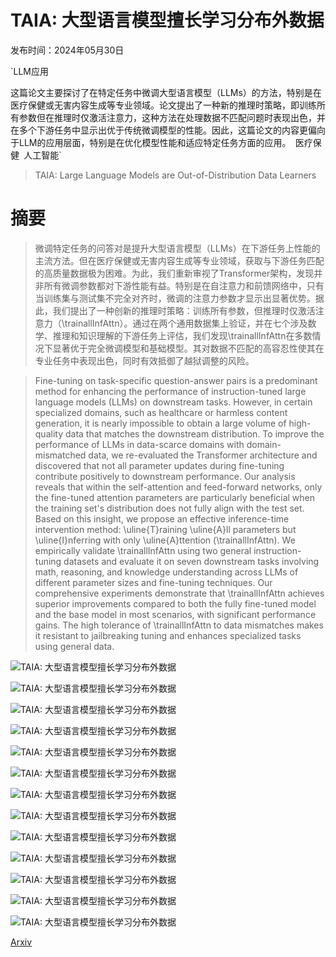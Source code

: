 # TAIA: 大型语言模型擅长学习分布外数据

发布时间：2024年05月30日

`LLM应用

这篇论文主要探讨了在特定任务中微调大型语言模型（LLMs）的方法，特别是在医疗保健或无害内容生成等专业领域。论文提出了一种新的推理时策略，即训练所有参数但在推理时仅激活注意力，这种方法在处理数据不匹配问题时表现出色，并在多个下游任务中显示出优于传统微调模型的性能。因此，这篇论文的内容更偏向于LLM的应用层面，特别是在优化模型性能和适应特定任务方面的应用。` `医疗保健` `人工智能`

> TAIA: Large Language Models are Out-of-Distribution Data Learners

# 摘要

> 微调特定任务的问答对是提升大型语言模型（LLMs）在下游任务上性能的主流方法。但在医疗保健或无害内容生成等专业领域，获取与下游任务匹配的高质量数据极为困难。为此，我们重新审视了Transformer架构，发现并非所有微调参数都对下游性能有益。特别是在自注意力和前馈网络中，只有当训练集与测试集不完全对齐时，微调的注意力参数才显示出显著优势。据此，我们提出了一种创新的推理时策略：训练所有参数，但推理时仅激活注意力（\trainallInfAttn）。通过在两个通用数据集上验证，并在七个涉及数学、推理和知识理解的下游任务上评估，我们发现\trainallInfAttn在多数情况下显著优于完全微调模型和基础模型。其对数据不匹配的高容忍性使其在专业任务中表现出色，同时有效抵御了越狱调整的风险。

> Fine-tuning on task-specific question-answer pairs is a predominant method for enhancing the performance of instruction-tuned large language models (LLMs) on downstream tasks. However, in certain specialized domains, such as healthcare or harmless content generation, it is nearly impossible to obtain a large volume of high-quality data that matches the downstream distribution. To improve the performance of LLMs in data-scarce domains with domain-mismatched data, we re-evaluated the Transformer architecture and discovered that not all parameter updates during fine-tuning contribute positively to downstream performance. Our analysis reveals that within the self-attention and feed-forward networks, only the fine-tuned attention parameters are particularly beneficial when the training set's distribution does not fully align with the test set. Based on this insight, we propose an effective inference-time intervention method: \uline{T}raining \uline{A}ll parameters but \uline{I}nferring with only \uline{A}ttention (\trainallInfAttn). We empirically validate \trainallInfAttn using two general instruction-tuning datasets and evaluate it on seven downstream tasks involving math, reasoning, and knowledge understanding across LLMs of different parameter sizes and fine-tuning techniques. Our comprehensive experiments demonstrate that \trainallInfAttn achieves superior improvements compared to both the fully fine-tuned model and the base model in most scenarios, with significant performance gains. The high tolerance of \trainallInfAttn to data mismatches makes it resistant to jailbreaking tuning and enhances specialized tasks using general data.

![TAIA: 大型语言模型擅长学习分布外数据](../../../paper_images/2405.20192/x1.png)

![TAIA: 大型语言模型擅长学习分布外数据](../../../paper_images/2405.20192/x2.png)

![TAIA: 大型语言模型擅长学习分布外数据](../../../paper_images/2405.20192/x3.png)

![TAIA: 大型语言模型擅长学习分布外数据](../../../paper_images/2405.20192/x4.png)

![TAIA: 大型语言模型擅长学习分布外数据](../../../paper_images/2405.20192/x5.png)

![TAIA: 大型语言模型擅长学习分布外数据](../../../paper_images/2405.20192/x6.png)

![TAIA: 大型语言模型擅长学习分布外数据](../../../paper_images/2405.20192/x7.png)

![TAIA: 大型语言模型擅长学习分布外数据](../../../paper_images/2405.20192/x8.png)

![TAIA: 大型语言模型擅长学习分布外数据](../../../paper_images/2405.20192/x9.png)

![TAIA: 大型语言模型擅长学习分布外数据](../../../paper_images/2405.20192/x10.png)

![TAIA: 大型语言模型擅长学习分布外数据](../../../paper_images/2405.20192/x11.png)

![TAIA: 大型语言模型擅长学习分布外数据](../../../paper_images/2405.20192/x12.png)

![TAIA: 大型语言模型擅长学习分布外数据](../../../paper_images/2405.20192/x13.png)

[Arxiv](https://arxiv.org/abs/2405.20192)